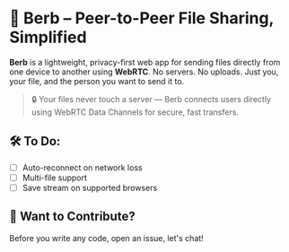 # 🎈 Berb – Peer-to-Peer File Sharing, Simplified

**Berb** is a lightweight, privacy-first web app for sending files directly from one device to another using **WebRTC**. No servers. No uploads. Just you, your file, and the person you want to send it to.

> 🔒 Your files never touch a server — Berb connects users directly using WebRTC Data Channels for secure, fast transfers.

## 🛠️ To Do:

- [ ] Auto-reconnect on network loss
- [ ] Multi-file support
- [ ] Save stream on supported browsers

## 🧪 Want to Contribute?

Before you write any code, open an issue, let's chat!
